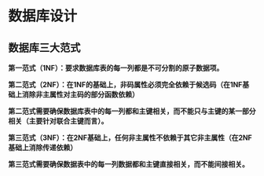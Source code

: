 # 数据库设计

## 数据库三大范式

**第一范式（1NF）：要求数据库表的每一列都是不可分割的原子数据项。**



**第二范式（2NF）：在1NF的基础上，非码属性必须完全依赖于候选码（在1NF基础上消除非主属性对主码的部分函数依赖）**

**第二范式需要确保数据库表中的每一列都和主键相关，而不能只与主键的某一部分相关（主要针对联合主键而言）。**



**第三范式（3NF）：在2NF基础上，任何非主属性不依赖于其它非主属性（在2NF基础上消除传递依赖）**

**第三范式需要确保数据表中的每一列数据都和主键直接相关，而不能间接相关。**

